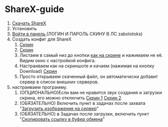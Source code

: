# ShareX-guide

1) [Cкачать ShareX](https://github.com/ShareX/ShareX/releases/download/v16.1.0/ShareX-16.1.0-setup.exe)
2) Установить
3) [Войти в панель ](cdn.senpaihub.1rb1.me) (ЛОГИН И ПАРОЛЬ СКИНУ В ЛС zabolotoks)
4) Создать конфиг для ShareX
	1) [Скрин](https://cdn.1rb1.me/u/8dfcf123-3d83-407e-88e6-c30ecafdf3f8.png)
	2) [Скрин](https://cdn.1rb1.me/u/7599fcc4-f1e4-4c1d-aa52-09ec8dcedb89.png)
	3) Листаем в самый низ до кнопки [как на скрине](https://cdn.1rb1.me/u/12343fbc-075c-459d-a6ca-26da24e890f7.png) и нажимаем не её. Видим окно с настройкой конфига.
	4) Настраиваем как на скриншоте и качаем (нажимая на кнопку Download)
	   [Скрин](https://cdn.1rb1.me/u/38c32363-7696-4b43-aff0-1d70976d07a7.png)
	1) Просто открываем скаченный файл, он автоматически добавит сервер в список внешних серверов.
5) настраиваем программу.
	1) (ОПЦИОНАЛЬНО)Если вам не нравится звук создания и загрузки скрина, его можно отключить
	   [Скрин 1](https://cdn.1rb1.me/u/2625db05-3c4a-4065-bcf8-b96e1be3d80e.png)
	   [Скрин 2](https://cdn.1rb1.me/u/37c82491-9449-4327-8025-6b824fee42af.png)
	2) (ОБЯЗАТЕЛЬНО) Включить пункт в задачах после захвата "[Загрузить изображение на сервер](https://cdn.1rb1.me/u/fe1495a0-fac8-409a-8a20-4693838ab335.png)"
	3) (ОБЯЗАТЕЛЬНО) в Задачах после загрузки, включить пункт "[Скопировать ссылку в буфер обмена](https://cdn.1rb1.me/u/a353b450-7bb4-4b02-8021-f358bc8a40f2.png)"
